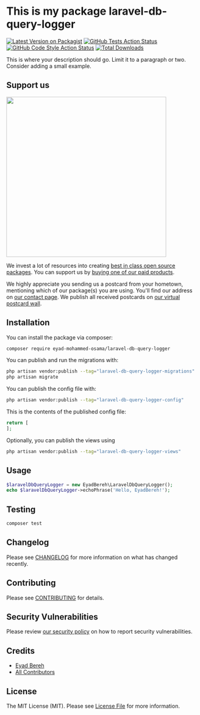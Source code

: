 # This is my package laravel-db-query-logger

[![Latest Version on Packagist](https://img.shields.io/packagist/v/eyad-mohammed-osama/laravel-db-query-logger.svg?style=flat-square)](https://packagist.org/packages/eyad-mohammed-osama/laravel-db-query-logger)
[![GitHub Tests Action Status](https://img.shields.io/github/actions/workflow/status/eyad-mohammed-osama/laravel-db-query-logger/run-tests.yml?branch=main&label=tests&style=flat-square)](https://github.com/eyad-mohammed-osama/laravel-db-query-logger/actions?query=workflow%3Arun-tests+branch%3Amain)
[![GitHub Code Style Action Status](https://img.shields.io/github/actions/workflow/status/eyad-mohammed-osama/laravel-db-query-logger/fix-php-code-style-issues.yml?branch=main&label=code%20style&style=flat-square)](https://github.com/eyad-mohammed-osama/laravel-db-query-logger/actions?query=workflow%3A"Fix+PHP+code+style+issues"+branch%3Amain)
[![Total Downloads](https://img.shields.io/packagist/dt/eyad-mohammed-osama/laravel-db-query-logger.svg?style=flat-square)](https://packagist.org/packages/eyad-mohammed-osama/laravel-db-query-logger)

This is where your description should go. Limit it to a paragraph or two. Consider adding a small example.

## Support us

[<img src="https://github-ads.s3.eu-central-1.amazonaws.com/laravel-db-query-logger.jpg?t=1" width="419px" />](https://spatie.be/github-ad-click/laravel-db-query-logger)

We invest a lot of resources into creating [best in class open source packages](https://spatie.be/open-source). You can support us by [buying one of our paid products](https://spatie.be/open-source/support-us).

We highly appreciate you sending us a postcard from your hometown, mentioning which of our package(s) you are using. You'll find our address on [our contact page](https://spatie.be/about-us). We publish all received postcards on [our virtual postcard wall](https://spatie.be/open-source/postcards).

## Installation

You can install the package via composer:

```bash
composer require eyad-mohammed-osama/laravel-db-query-logger
```

You can publish and run the migrations with:

```bash
php artisan vendor:publish --tag="laravel-db-query-logger-migrations"
php artisan migrate
```

You can publish the config file with:

```bash
php artisan vendor:publish --tag="laravel-db-query-logger-config"
```

This is the contents of the published config file:

```php
return [
];
```

Optionally, you can publish the views using

```bash
php artisan vendor:publish --tag="laravel-db-query-logger-views"
```

## Usage

```php
$laravelDbQueryLogger = new EyadBereh\LaravelDbQueryLogger();
echo $laravelDbQueryLogger->echoPhrase('Hello, EyadBereh!');
```

## Testing

```bash
composer test
```

## Changelog

Please see [CHANGELOG](CHANGELOG.md) for more information on what has changed recently.

## Contributing

Please see [CONTRIBUTING](CONTRIBUTING.md) for details.

## Security Vulnerabilities

Please review [our security policy](../../security/policy) on how to report security vulnerabilities.

## Credits

- [Eyad Bereh](https://github.com/Eyad-Mohammed-Osama)
- [All Contributors](../../contributors)

## License

The MIT License (MIT). Please see [License File](LICENSE.md) for more information.
